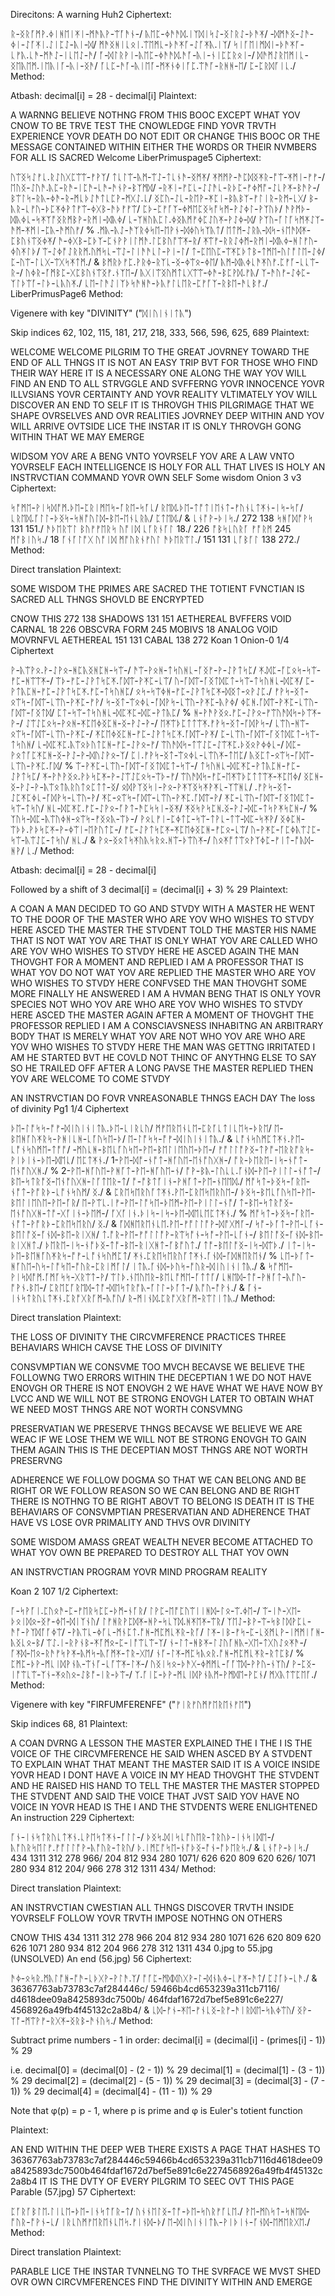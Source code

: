 Direcitons:
A warning
Huh2
Ciphertext:

ᚱ-ᛝᚱᚪᛗᚹ.ᛄᛁᚻᛖᛁᛡᛁ-ᛗᚫᚣᚹ-ᛠᚪᚫᚾ-/
ᚣᛖᛈ-ᛄᚫᚫᛞ.ᛁᛉᛞᛁᛋᛇ-ᛝᛚᚱᛇ-ᚦᚫᛡ/
-ᛞᛗᚫᛝ-ᛇᚫ-ᛄᛁ-ᛇᚪᛡᛁ.ᛇᛁᛈᛇ-ᚣᛁ-ᛞ/
ᛗᚫᛝᚻᛁᚳᛟᛁ.ᛠᛖᛗᚳ-ᚦᚫᛡᚪ-ᛇᚪᛡᚣ.ᛁᛉ/
ᛋᛁᚪᛖᛁᛗᛞᛁ-ᚦᚫᛡᚪ-ᚳᚠᚣ.ᚳᚫ-ᛗᚫᛇ-ᛁᚳᛖᛇ-ᚫ/
ᚪ-ᛞᛚᚱᚹᛁ-ᚣᛖᛈ-ᛄᚫᚫᛞ.ᚫᚪ-ᚣᛁ-ᚾᛁᛈᛈᚱᛟᛁ-/
ᛞᚫᛗᛇᚱᛖᛗᛁᚳ-ᛝᛖᚣᛖᛗ.ᛁᛖᚣᛁᚪ-ᚣᛁ-ᛝᚫ/
ᚪᚳᛈ-ᚫᚪ-ᚣᛁᛖᚪ-ᛗᛡᚾᛄᛁᚪᛈ.ᛠᚫᚪ-ᚱᚻᚻ-ᛖ/
ᛈ-ᛈᚱᛞᚪᛁᚳ./
Method:

Atbash:
decimal[i] = 28 - decimal[i]
Plaintext:

A WARNNG
BELIEVE NOTHNG FROM THIS BOOC
EXCEPT WHAT YOV CNOW TO BE TRVE
TEST THE CNOWLEDGE
FIND YOVR TRVTH
EXPERIENCE YOVR DEATH
DO NOT EDIT OR CHANGE THIS BOOC
OR THE MESSAGE CONTAINED WITHIN
EITHER THE WORDS OR THEIR NVMBERS
FOR ALL IS SACRED
Welcome
LiberPrimuspage5
Ciphertext:

ᚢᛠᛝᛋᛇᚠᚳ.ᚱᛇᚢᚷᛈᛠᛠ-ᚠᚹᛉ/
ᛏᚳᛚᛠ-ᚣᛗ-ᛠᛇ-ᛏᚳᚾᚫ-ᛝᛗᛡ/
ᛡᛗᛗᚹ-ᚫᛈᛞᛝᛡᚱ-ᚩᛠ-ᛡᛗᛁ-ᚠᚠ-/
ᛖᚢᛝ-ᛇᚢᚫ.ᚣᛈ-ᚱᚫ-ᛁᛈᚫ-ᚳᚫ-ᚫᚾᚹ-ᛒᛉᛗᛞ/
-ᚱᛡᛁ-ᚠᛈᚳ-ᛇᛇᚫᚳ-ᚱᚦᛈ-ᚠᛄᛗᚩ-ᛇᚳᚹᛡ-ᛒᚫᚹ-/
ᛒᛠᛚᛋ-ᚱᚣ-ᛄᚫ-ᚱ-ᛗᚳᚦᛇᚫᛏᚳᛈᚹ-ᛗᚷᛇ.ᚳ/
ᛝᛈᚢ-ᛇᚳ-ᚱᛖᚹ-ᛡᛈᛁ-ᛒᚣᛒᛉ-ᚠᛚᛁᚱ-ᚱᛗ-ᚳᚷ/
ᛒ-ᚣᚱ-ᚳᚠᚢ-ᚦᛈᛡᛄᚹᛏᚠᛠ-ᛄᚷᛒ-ᚫᚦᚠᚠᛠ/
ᛈᚦ-ᛈᚠᚪᛉ-ᛄᛗᛖᛈᛝᛋᚩᛋᛗ-ᚹᛇᛄᛚ-ᚹᛉᚢᚦ/
ᚫᚹᛗᚦ-ᛞᚣᛄᚳ-ᛋᛡᛉᚩᛝᚱᛗᛒᚹ-ᚱᛗᛁ-ᛞᚣᛄ/
ᚳ-ᛉᚻᚢᚣᛈᛚ.ᛄᛝᚣᛗᚠᛄᛈᛇᚢᛡ-ᚹᛇᛄ-ᛞ/
ᚹᛉᚢ-ᚪᛚᚪᛋᛗᛡᛇᛉ-ᚫᛗ-ᛡᛗᛁ-ᛈᚣ-ᚫᛗᚢᚠ/
%
.ᛗᚣ-ᚣᛇ-ᚫᛉᚱᛄᛋᛖ-ᛖᚹᚾ-ᛞᛄᚢᛋᛉᚣᛏ/
ᛖᛏᛗ-ᛇᚱᚣ-ᛞᛋ-ᚾᛖᚫᛞᛡ-ᛈᛒᚢᚾᛠᛝᛄᛡ/
ᚫ-ᛄᚷᛒ-ᛈᚦᛉ-ᛈᚾᚹᚹᛁᛚᛗᚫ.ᛚᛈᛒᚢᚩᛠᛡ-ᚱ/
ᛡᛠᚠ-ᚱᚱᛇᛄᛗ-ᚱᛗᛁ-ᛞᚣᛄ-ᚻᛚᚠᚢ-ᛄᚢᛡᛚᚦ/
ᛠ-ᛇᛄᚩᛇᚱᚱᛗ.ᚢᛗᛋᚳ-ᛠᛇ-ᛚᛁᚫᚫᚳᛚ-ᚹᛁ-ᛚ/
ᛏ-ᛈᛖᚢᛈ-ᛠᛡᛈᚦᛏᛒ-ᛏᛗᛖ-ᚢᛚᚩᛚᛖ-ᛇᛄ/
ᛈ-ᚢᛠ-ᛚᚳᚷ-ᛠᚷᛋᛡᛏᛗ./
&
ᛒᛗᚱᚦᚠᛈ.ᚹᚱᛄ-ᚱᛉᚳ-ᛝ-ᛄᛠᛟ-ᛄᛖ/
ᚣᛗ-ᛞᚣᛄᚳᚫᛡᚢᚠ.ᛈᚠᚪ-ᚳᚳᛠ-ᚱ-/
ᚢᛄᚱ-ᚪᛗᛒᛈ-ᚷᛈᛒᚢᚾᛠᛝᚠ.ᚾᛉᛖ-/
ᚣᚷᛁᛠᛝᚢᛗᛏᚳᚷᛠᛠ-ᛄᚫ-ᛒᛈᚹᛞ.ᚠᚣ/
ᛉ-ᚫᚢᚠ-ᛇᛄᛈ-ᛉᛚᚦᛠᚪ-ᛚᚦ-ᚳᚣᚢᛡ./
ᚳᛖ-ᛚᚫᛇᛁᛉᚦᛋᚫᚻᚫ-ᚦᚣᚠᛚᚳᛖᚱ-ᛈᚠᚪᛉ-ᚱᛒᛖ-ᚫᚳᛒᚠ./
LiberPrimusPage6
Method:

Vigenere with key "DIVINITY" ("ᛞᛁᚢᛁᚾᛁᛏᚣ")

Skip indices 62, 102, 115, 181, 217, 218, 333, 566, 596, 625, 689
Plaintext:

WELCOME
WELCOME PILGRIM TO THE GREAT JOVRNEY TOWARD THE END OF ALL THNGS
IT IS NOT AN EASY TRIP BVT FOR THOSE WHO FIND THEIR WAY HERE IT IS A NECESSARY ONE
ALONG THE WAY YOV WILL FIND AN END TO ALL STRVGGLE AND SVFFERNG YOVR INNOCENCE YOVR ILLVSIANS YOVR CERTAINTY AND YOVR REALITY
VLTIMATELY YOV WILL DISCOVER AN END TO SELF
IT IS THROVGH THIS PILGRIMAGE THAT WE SHAPE OVRSELVES AND OVR REALITIES
JOVRNEY DEEP WITHIN AND YOV WILL ARRIVE OVTSIDE
LICE THE INSTAR IT IS ONLY THROVGH GONG WITHIN THAT WE MAY EMERGE

WIDSOM
YOV ARE A BENG VNTO YOVRSELF
YOV ARE A LAW VNTO YOVRSELF
EACH INTELLIGENCE IS HOLY
FOR ALL THAT LIVES IS HOLY
AN INSTRVCTIAN COMMAND YOVR OWN SELF
Some wisdom
Onion 3 v3
Ciphertext:

ᛋᚩᛗᛖ-ᚹᛁᛋᛞᚩᛗ.ᚦᛖ-ᛈᚱᛁᛗᛖᛋ-ᚪᚱᛖ-ᛋᚪᚳ/
ᚱᛖᛞ.ᚦᛖ-ᛏᚩᛏᛁᛖᚾᛏ-ᚠᚢᚾᚳᛏᛡᚾ-ᛁᛋ-ᛋᚪ/
ᚳᚱᛖᛞ.ᚪᛚᛚ-ᚦᛝᛋ-ᛋᚻᚩᚢᛚᛞ-ᛒᛖ-ᛖᚾᚳᚱᚣ/
ᛈᛏᛖᛞ./
&
ᚳᚾᚩᚹ-ᚦᛁᛋ./
272		138		ᛋᚻᚪᛞᚩᚹᛋ		131		151./
ᚫᚦᛖᚱᛠᛚ		ᛒᚢᚠᚠᛖᚱᛋ		ᚢᚩᛁᛞ		ᚳᚪᚱᚾᚪᛚ		18./
226		ᚩᛒᛋᚳᚢᚱᚪ		ᚠᚩᚱᛗ		245		ᛗᚩᛒᛁᚢᛋ./
18		ᚪᚾᚪᛚᚩᚷ		ᚢᚩᛁᛞ		ᛗᚩᚢᚱᚾᚠᚢᛚ		ᚫᚦᛖᚱᛠᛚ./
151		131		ᚳᚪᛒᚪᛚ		138		272./
Method:

Direct translation
Plaintext:

SOME WISDOM
THE PRIMES ARE SACRED
THE TOTIENT FVNCTIAN IS SACRED
ALL THNGS SHOVLD BE ENCRYPTED

CNOW THIS
272		138		SHADOWS		131		151
AETHEREAL	BVFFERS		VOID		CARNAL		18
226		OBSCVRA		FORM		245		MOBIVS
18		ANALOG		VOID		MOVRNFVL	AETHEREAL
151		131		CABAL		138		272
Koan 1
Onion-0
1/4
Ciphertext

ᚹ-ᚣᛠᚹᛟ.ᚹ-ᛇᚹᛟ-ᚻᛈᚣᛝᚻᛈᚻ-ᛋᛠ-/
ᚫᛠ-ᚹᛟᚻ-ᛏᛋᚢᚻᚳ-ᚪᛝᚠ-ᚹ-ᛇᚹᛏᛋᛈ/
ᛡ.ᛞᛈ-ᚪᛈᛟᛋ-ᛋᛠ-ᚠᛈ-ᚻᛠᛠᛡ-/
ᛠᚦ-ᚠᛈ-ᛇᚹᛏᛋᛈᛡ.ᚪᛞᛠ-ᚹᛡᛈ-ᚳᛠ/
ᚢ-ᚪᛞᛠ-ᚪᛝᛏᛞᛈᛏ-ᛋᛠ-ᛏᛋᚢᚻᚳ-ᛞᛈᛡ/
ᛈ-ᚹᛏᚣᛈᚻ-ᚠᛈ-ᛇᚹᛏᛋᛈᛡ.ᚠᛈ-ᛏᛋᚢᚻᛈ/
ᛟᛋ-ᛋᛠᛄᚻ-ᚠᛈ-ᛇᚹᛏᛋᛈᛡ-ᛞᛝᛏ-ᛟᚹᛇᛈ./
ᚠᚹᛋ-ᛝᛏ-ᛟᛠᛋ-ᚪᛞᛠ-ᚳᛠᚢ-ᚹᛡᛈ-ᚠᚹ/
ᛋ-ᛝᛏ-ᛠᛟᛄᚳ-ᚪᛞᚹᛋ-ᚳᛠᚢ-ᚹᛡᛈ-ᚣᚹᛄ/
ᛄᛈᚻ.ᚪᛞᛠ-ᚹᛡᛈ-ᚳᛠᚢ-ᚪᛞᛠ-ᚪᛝᛏᛞ/
ᛈᛏ-ᛋᛠ-ᛏᛋᚢᚻᚳ-ᛞᛈᛡᛈ-ᛞᛈ-ᚹᛏᚣᛈ/
%
ᚻ-ᚹᚫᚹᛝᛟ.ᚠᛈ-ᛇᚹᛟ-ᚠᛠᚢᚫᛞᛋ-ᚦᛠᛡ-ᚹ-/
ᛇᛠᛇᛈᛟᛋ-ᚹᛟᚻ-ᛡᛈᛖᛄᛝᛈᚻ-ᛝ-ᚹᛇ-ᚹ-/
ᛖᛡᛠᚦᛈᛏᛏᛠᛡ.ᚠᚹᛋ-ᛝᛏ-ᚪᛞᚹᛋ-/
ᚳᛠᚢ-ᚻᛠ-ᛟᛠᛋ-ᚪᛞᛠ-ᚳᛠᚢ-ᚹᛡᛈ-/
ᛡᛈᛖᛄᛝᛈᚻ-ᚠᛈ-ᛇᚹᛏᛋᛈᛡ.ᚪᛞᛠ-ᚹᛡ/
ᛈ-ᚳᛠᚢ-ᚪᛞᛠ-ᚪᛝᛏᛞᛈᛏ-ᛋᛠ-ᛏᛋᚢᚻ/
ᚳ-ᛞᛈᛡᛈ.ᚣᛠᛟᚦᚢᛏᛈᚻ-ᚠᛈ-ᛇᚹᛟ-ᚠ/
ᛠᚢᚫᛞᛋ-ᛏᛠᛇᛈ-ᛇᛠᛡᛈ.ᚦᛝᛟᚹᛄᛄᚳ-/
ᛞᛈ-ᚹᛟᛏᚪᛈᛡᛈᚻ-ᛝ-ᚹᛇ-ᚹ-ᛞᚢᛇᚹᛟ-ᛉ/
ᛈᛁ.ᚠᚹᛋ-ᛝᛏ-ᛠᛟᛄᚳ-ᚳᛠᚢᛡ-ᛏᛖᛈ/
ᚣᛝᛈᛏ-ᛟᛠᛋ-ᚪᛞᛠ-ᚳᛠᚢ-ᚹᛡᛈ.ᚪᛞ/
%
ᛠ-ᚹᛡᛈ-ᚳᛠᚢ-ᚪᛞᛠ-ᚪᛝᛏᛞᛈᛏ-ᛋᛠ-/
ᛏᛋᚢᚻᚳ-ᛞᛈᛡᛈ-ᚹᛏᚣᛈᚻ-ᚠᛈ-ᛇᚹᛏᛋᛈ/
ᛡ-ᚹᚫᚹᛝᛟ.ᚹᚦᛋᛈᛡ-ᚹ-ᛇᛠᛇᛈᛟᛋ-ᛠᚦ-ᚠ/
ᛠᚢᚫᛞᛋ-ᚠᛈ-ᛖᛡᛠᚦᛈᛏᛏᛠᛡ-ᛡᛈᛖᛄ/
ᛝᛈᚻ-ᛝ-ᚹᛇ-ᚹ-ᚣᛠᛟᛏᚣᚱᚢᛏᛟᛈᛏᛏ-ᛝ/
ᛟᛞᚹᛉᛝᛋᛁ-ᚹᛟ-ᚹᛡᛉᛝᛋᛡᚹᛡᚳ-ᛉᛠᚻᚳ/
.ᚠᚹᛋ-ᛝᛏ-ᛇᛈᛡᛈᛄᚳ-ᚪᛞᚹᛋ-ᚳᛠᚢ-ᚹ/
ᛡᛈ-ᛟᛠᛋ-ᚪᛞᛠ-ᚳᛠᚢ-ᚹᛡᛈ.ᚪᛞᛠ-ᚹ/
ᛡᛈ-ᚳᛠᚢ-ᚪᛞᛠ-ᚪᛝᛏᛞᛈᛏ-ᛋᛠ-ᛏᛋᚢ/
ᚻᚳ-ᛞᛈᛡᛈ.ᚠᛈ-ᛇᚹᛟ-ᚪᚹᛏ-ᚫᛈᛋᛋᛁ-ᛝᛡ/
ᛡᛝᛋᚹᛋᛈᚻ.ᛝ-ᚹᛇ-ᛞᛈ-ᛏᛋᚹᛡᛋᛈᚻ-/
%
ᛉᚢᛋ-ᛞᛈ-ᚣᛠᚢᛄᚻ-ᛟᛠᛋ-ᚠᛝᛟᚣ-ᛠᚦ-/
ᚹᛟᚳᚠᛁ-ᛈᛄᛏᛈ-ᛋᛠ-ᛏᚹᚳ-ᛏᛠ-ᛞᛈ-ᛋᛡᚹ/
ᛝᛄᛈᚻ-ᛠᚦᚦ.ᚹᚦᛋᛈᛡ-ᚹ-ᛄᛠᛁ-ᛖᚹᚢᛏᛈ-/
ᚠᛈ-ᛇᚹᛏᛋᛈᛡ-ᛡᛈᛖᛄᛝᛈᚻ-ᚠᛈᛟ-ᚳᛠ/
ᚢ-ᚹᛡᛈ-ᚪᛈᛄᚣᛠᛇᛈ-ᛋᛠ-ᚣᛠᛇᛈ-ᛏᛋᚢ/
ᚻᚳ./
&
ᚹᛟ-ᛝᛟᛏᛋᛡᚢᚣᛋᚱᛟ.ᚻᛠ-ᚦᛠᚢᛡ-/
ᚢᛟᛡᚩᛏᛠᛟᚹᛉᛄᛈ-ᚠᛁᛏ-ᚩᚣᛞ-ᚻᚹ/
ᚳ./
Method:

Atbash:
decimal[i] = 28 - decimal[i]

Followed by a shift of 3
decimal[i] = (decimal[i] + 3) % 29
Plaintext:

A COAN
A MAN DECIDED TO GO AND STVDY WITH A MASTER
HE WENT TO THE DOOR OF THE MASTER
WHO ARE YOV WHO WISHES TO STVDY HERE ASCED THE MASTER
THE STVDENT TOLD THE MASTER HIS NAME
THAT IS NOT WAT YOV ARE THAT IS ONLY WHAT YOV ARE CALLED
WHO ARE YOV WHO WISHES TO STVDY HERE HE ASCED AGAIN
THE MAN THOVGHT FOR A MOMENT AND REPLIED I AM A PROFESSOR
THAT IS WHAT YOV DO NOT WAT YOV ARE REPLIED THE MASTER
WHO ARE YOV WHO WISHES TO STVDY HERE
CONFVSED THE MAN THOVGHT SOME MORE
FINALLY HE ANSWERED I AM A HVMAN BENG
THAT IS ONLY YOVR SPECIES NOT WHO YOV ARE
WHO ARE YOV WHO WISHES TO STVDY HERE ASCED THE MASTER AGAIN
AFTER A MOMENT OF THOVGHT THE PROFESSOR REPLIED I AM A CONSCIAVSNESS INHABITNG AN ARBITRARY BODY
THAT IS MERELY WHAT YOV ARE NOT WHO YOV ARE
WHO ARE YOV WHO WISHES TO STVDY HERE
THE MAN WAS GETTNG IRRITATED
I AM HE STARTED BVT HE COVLD NOT THINC OF ANYTHNG ELSE TO SAY SO HE TRAILED OFF
AFTER A LONG PAVSE THE MASTER REPLIED THEN YOV ARE WELCOME TO COME STVDY

AN INSTRVCTIAN
DO FOVR VNREASONABLE THNGS EACH DAY
The loss of divinity
Pg1
1/4
Ciphertext

ᚦᛖ-ᛚᚩᛋᛋ-ᚩᚠ-ᛞᛁᚢᛁᚾᛁᛏᚣ.ᚦᛖ-ᚳᛁᚱᚳᚢ/
ᛗᚠᛖᚱᛖᚾᚳᛖ-ᛈᚱᚪᚳᛏᛁᚳᛖᛋ-ᚦᚱᛖ/
ᛖ-ᛒᛖᚻᚪᚢᛡᚱᛋ-ᚹᚻᛁᚳᚻ-ᚳᚪᚢᛋᛖ-ᚦ/
ᛖ-ᛚᚩᛋᛋ-ᚩᚠ-ᛞᛁᚢᛁᚾᛁᛏᚣ./
&
ᚳᚩᚾᛋᚢᛗᛈᛏᛡᚾ.ᚹᛖ-ᚳᚩᚾᛋᚢᛗᛖ-ᛏᚩᚩ/
-ᛗᚢᚳᚻ-ᛒᛖᚳᚪᚢᛋᛖ-ᚹᛖ-ᛒᛖᛚᛁᛖᚢᛖ-ᚦᛖ-/
ᚠᚩᛚᛚᚩᚹᛝ-ᛏᚹᚩ-ᛖᚱᚱᚩᚱᛋ-ᚹᛁᚦᛁᚾ-ᚦᛖ-ᛞᛖᚳ/
ᛖᛈᛏᛡᚾ./
1-ᚹᛖ-ᛞᚩ-ᚾᚩᛏ-ᚻᚪᚢᛖ-ᛖᚾᚩᚢᚷᚻ-/
ᚩᚱ-ᚦᛖᚱᛖ-ᛁᛋ-ᚾᚩᛏ-ᛖᚾᚩᚢᚷᚻ./
%
2-ᚹᛖ-ᚻᚪᚢᛖ-ᚹᚻᚪᛏ-ᚹᛖ-ᚻᚪᚢᛖ-ᚾ/
ᚩᚹ-ᛒᚣ-ᛚᚢᚳᚳ.ᚪᚾᛞ-ᚹᛖ-ᚹᛁᛚᛚ-ᚾᚩᛏ-/
ᛒᛖ-ᛋᛏᚱᚩᛝ-ᛖᚾᚩᚢᚷᚻ-ᛚᚪᛏᛖᚱ-ᛏ/
ᚩ-ᚩᛒᛏᚪᛁᚾ-ᚹᚻᚪᛏ-ᚹᛖ-ᚾᛖᛖᛞ./
ᛗᚩᛋᛏ-ᚦᛝᛋ-ᚪᚱᛖ-ᚾᚩᛏ-ᚹᚩᚱᚦ-ᚳᚩᚾᛋᚢᛗ/
ᛝ./
&
ᛈᚱᛖᛋᛖᚱᚢᚪᛏᛡᚾ.ᚹᛖ-ᛈᚱᛖᛋᛖᚱᚢᛖ-/
ᚦᛝᛋ-ᛒᛖᚳᚪᚢᛋᛖ-ᚹᛖ-ᛒᛖᛚᛁᛖᚢᛖ-ᚹᛖ-ᚪᚱ/
ᛖ-ᚹᛠᚳ.ᛁᚠ-ᚹᛖ-ᛚᚩᛋᛖ-ᚦᛖᛗ-ᚹᛖ-ᚹᛁᛚᛚ-ᚾᚩ/
ᛏ-ᛒᛖ-ᛋᛏᚱᚩᛝ-ᛖᚾᚩᚢᚷᚻ-ᛏᚩ-ᚷᚪᛁᚾ-ᚦᛖᛗ-/
ᚪᚷᚪᛁᚾ.ᚦᛁᛋ-ᛁᛋ-ᚦᛖ-ᛞᛖᚳᛖᛈᛏᛡᚾ./
%
ᛗᚩᛋᛏ-ᚦᛝᛋ-ᚪᚱᛖ-ᚾᚩᛏ-ᚹᚩᚱᚦ-ᛈᚱᛖᛋᛖᚱᚢ/
ᛝ./
&
ᚪᛞᚻᛖᚱᛖᚾᚳᛖ.ᚹᛖ-ᚠᚩᛚᛚᚩᚹ-ᛞᚩᚷᛗᚪ-/
ᛋᚩ-ᚦᚪᛏ-ᚹᛖ-ᚳᚪᚾ-ᛒᛖᛚᚩᛝ-ᚪᚾᛞ-ᛒᛖ-ᚱᛁᚷᚻ/
ᛏ.ᚩᚱ-ᚹᛖ-ᚠᚩᛚᛚᚩᚹ-ᚱᛠᛋᚩᚾ-ᛋᚩ-ᚹᛖ-ᚳᚪᚾ-/
ᛒᛖᛚᚩᛝ-ᚪᚾᛞ-ᛒᛖ-ᚱᛁᚷᚻᛏ./
ᚦᛖᚱᛖ-ᛁᛋ-ᚾᚩᚦᛝ-ᛏᚩ-ᛒᛖ-ᚱᛁᚷᚻᛏ-ᚪᛒᚩᚢᛏ./
ᛏᚩ-ᛒᛖᛚᚩᛝ-ᛁᛋ-ᛞᛠᚦ./
ᛁᛏ-ᛁᛋ-ᚦᛖ-ᛒᛖᚻᚪᚢᛡᚱᛋ-ᚩᚠ-ᚳᚩᚾᛋᚢᛗᛈᛏ/
ᛡᚾ.ᛈᚱᛖᛋᛖᚱᚢᚪᛏᛡᚾ.ᚪᚾᛞ-ᚪᛞᚻᛖᚱᛖᚾ/
%
ᚳᛖ-ᚦᚪᛏ-ᚻᚪᚢᛖ-ᚢᛋ-ᛚᚩᛋᛖ-ᚩᚢᚱ-ᛈᚱᛁᛗᚪᛚ/
ᛁᛏᚣ.ᚪᚾᛞ-ᚦᚢᛋ-ᚩᚢᚱ-ᛞᛁᚢᛁᚾᛁᛏᚣ./
&
ᛋᚩᛗᛖ-ᚹᛁᛋᛞᚩᛗ.ᚪᛗᚪᛋᛋ-ᚷᚱᛠᛏ-ᚹ/
ᛠᛚᚦ.ᚾᛖᚢᛖᚱ-ᛒᛖᚳᚩᛗᛖ-ᚪᛏᛏᚪ/
ᚳᚻᛖᛞ-ᛏᚩ-ᚹᚻᚪᛏ-ᚣᚩᚢ-ᚩᚹᚾ.ᛒᛖ-/
ᛈᚱᛖᛈᚪᚱᛖᛞ-ᛏᚩ-ᛞᛖᛋᛏᚱᚩᚣ-ᚪᛚᛚ-ᚦᚪᛏ-/
ᚣᚩᚢ-ᚩᚹᚾ./
&
ᚪᚾ-ᛁᚾᛋᛏᚱᚢᚳᛏᛡᚾ.ᛈᚱᚩᚷᚱᚪᛗ-ᚣᚩᚢ/
ᚱ-ᛗᛁᚾᛞ.ᛈᚱᚩᚷᚱᚪᛗ-ᚱᛠᛚᛁᛏᚣ./
Method:

Direct translation
Plaintext:

THE LOSS OF DIVINITY
THE CIRCVMFERENCE PRACTICES THREE BEHAVIARS WHICH CAVSE THE LOSS OF DIVINITY

CONSVMPTIAN
WE CONSVME TOO MVCH BECAVSE WE BELIEVE THE FOLLOWNG TWO ERRORS WITHIN THE DECEPTIAN
1 WE DO NOT HAVE ENOVGH OR THERE IS NOT ENOVGH
2 WE HAVE WHAT WE HAVE NOW BY LVCC
AND WE WILL NOT BE STRONG ENOVGH LATER TO OBTAIN WHAT WE NEED
MOST THNGS ARE NOT WORTH CONSVMNG

PRESERVATIAN
WE PRESERVE THNGS BECAVSE WE BELIEVE WE ARE WEAC
IF WE LOSE THEM WE WILL NOT BE STRONG ENOVGH TO GAIN THEM AGAIN
THIS IS THE DECEPTIAN
MOST THNGS ARE NOT WORTH PRESERVNG

ADHERENCE
WE FOLLOW DOGMA SO THAT WE CAN BELONG AND BE RIGHT
OR WE FOLLOW REASON SO WE CAN BELONG AND BE RIGHT
THERE IS NOTHNG TO BE RIGHT ABOVT
TO BELONG IS DEATH
IT IS THE BEHAVIARS OF CONSVMPTIAN
PRESERVATIAN
AND ADHERENCE THAT HAVE VS LOSE OVR PRIMALITY
AND THVS OVR DIVINITY

SOME WISDOM
AMASS GREAT WEALTH
NEVER BECOME ATTACHED TO WHAT YOV OWN
BE PREPARED TO DESTROY ALL THAT YOV OWN

AN INSTRVCTIAN
PROGRAM YOVR MIND
PROGRAM REALITY

Koan 2
107
1/2
Ciphertext:

ᚪ-ᛋᚹᚪᛁ.ᛈᚢᛟᚫ-ᛈ-ᚠᛖᚱᛋᛈᛈ-ᚦᛗ-ᚾᚪᚱ/
ᛚᚹᛈ-ᛖᚩᛈᚢᛠᛁᛁᚻᛞ-ᛚᛟ-ᛠ.ᛄᛖ-/
ᛠ-ᛁᚫ-ᚷᛖ-ᚦᛟᛁᛞᛟ-ᛝᚠ-ᛄᛖ-ᛞᛁᛉᚾᚢ/
ᛚᚠᚻᚱᚹᛈᛞᛡ-ᚻᚹ-ᛋᚳᛉᛞ.ᚻᛡᛖᛡ-ᛠᚱ/
ᛉᛖᛇ-ᛒᚹ-ᛠ-ᛋᛒᛚᛞᚹᛈᚳ-ᚫᚩ-ᚹᛉᛞᚪᚪᛄᛠ/
-ᚹᚣᛠᚳ-ᛄᚪᚳ-ᛗᚾᛈᛏ.ᚩᚻ-ᛗᛈᛗᚳᛡᚱ-ᚱᚪ/
ᛚᛡ-ᛁᛒ-ᚠᛋ-ᛈ-ᚳᛝᛗᚳᚹ-ᛁᛗᛗᛁᚪᚻ-ᚣᛝᚳᛟ-ᛒ/
ᛠᛇ.ᛁ-ᚱᚹᚾᛒ-ᛡᚪᛗᛟ-ᛈ-ᛁᚩᛠᚳᛠ-ᛉ/
ᚾ-ᛚᛏ-ᚻᛒᛡ-ᛚᛇᚢᚪᚻᚣ-ᚷᛖ-ᛏᚷᚢᛇᛟᛡᚫ-/
ᚪᛡᛞ-ᛖᛟ-ᚱᚫᚠᛋᚹᛡ-ᚣᛗᛋ-ᚣᚪᛗᛡ-ᛏᚱ-ᚷᛖ/
ᚾᚪ-ᛚᛡ-ᛗᛈᛋᚣᛟᚱ.ᚩᚻ-ᛗᛈᛗᚳᛡᚱ-ᚱᛏᛈᛒ/
%
ᛈᛗᛈ-ᚦᚹ-ᛗᚳᛁᛞᚹᚾᚣ-ᛠᚾᚪ-ᚳᚪᛠᛡ-ᛚᛡ-/
ᚢᛝᛁᛋᛟ-ᚦᚫᚷ-ᛄᛗᛗᚳ-ᚪᚪᛠᛞ-ᚹᚹᚢ-ᚾᛉᚢ/
ᚹ-ᛈᛝ-ᛁᚩᛠᚳᛠ-ᛉᚾ-ᛡᛟᚢᛟ-ᛇᛒᚩ-ᛁᚱ-ᚦᛠ-/
ᛉ.ᚪᛁᛈ-ᚦᚹ-ᛗᚳᛁᛞᚹᚾᚣᛗ-ᚹᛗᛞᛖ-ᚹᛈᚾ/
ᛗᚷᚣᛏᛠᛈᛖᚪ./
Method:

Vigenere with key "FIRFUMFERENFE" ("ᚠᛁᚱᚠᚢᛗᚠᛖᚱᛖᚾᚠᛖ")

Skip indices 68, 81
Plaintext:

A COAN
DVRNG A LESSON THE MASTER EXPLAINED THE I
THE I IS THE VOICE OF THE CIRCVMFERENCE HE SAID
WHEN ASCED BY A STVDENT TO EXPLAIN WHAT THAT MEANT
THE MASTER SAID IT IS A VOICE INSIDE YOVR HEAD
I DONT HAVE A VOICE IN MY HEAD THOVGHT THE STVDENT AND HE RAISED HIS HAND TO TELL THE MASTER
THE MASTER STOPPED THE STVDENT AND SAID THE VOICE THAT JVST SAID YOV HAVE NO VOICE IN YOVR HEAD IS THE I
AND THE STVDENTS WERE ENLIGHTENED
An instruction
229
Ciphertext:

ᚪᚾ-ᛁᚾᛋᛏᚱᚢᚳᛏᛡᚾ.ᚳᚹᛖᛋᛏᛡᚾ-ᚪᛚᛚ-/
ᚦᛝᛋ.ᛞᛁᛋᚳᚩᚢᛖᚱ-ᛏᚱᚢᚦ-ᛁᚾᛋᛁᛞᛖ-/
ᚣᚩᚢᚱᛋᛖᛚᚠ.ᚠᚩᛚᛚᚩᚹ-ᚣᚩᚢᚱ-ᛏᚱᚢ/
ᚦ.ᛁᛗᛈᚩᛋᛖ-ᚾᚩᚦᛝ-ᚩᚾ-ᚩᚦᛖᚱᛋ./
&
ᚳᚾᚩᚹ-ᚦᛁᛋ./
434		1311		312		278		966/
204		812		934		280		1071/
626		620		809		620		626/
1071		280		934		812		204/
966		278		312		1311		434/
Method:

Direct translation
Plaintext:

AN INSTRVCTIAN
CWESTIAN ALL THNGS
DISCOVER TRVTH INSIDE YOVRSELF
FOLLOW YOVR TRVTH
IMPOSE NOTHNG ON OTHERS

CNOW THIS
434		1311		312		278		966
204		812		934		280		1071
626		620		809		620		626
1071		280		934		812		204
966		278		312		1311		434
0.jpg to 55.jpg (UNSOLVED)
An end (56.jpg)
56
Ciphertext:

ᚫᛄ-ᛟᛋᚱ.ᛗᚣᛚᚩᚻ-ᚩᚫ-ᚳᚦᚷᚹ-ᚹᛚᚫ.ᛉ/
ᚩᚪᛈ-ᛗᛞᛞᚢᚷᚹ-ᛚ-ᛞᚾᚣᛄ-ᚳᚠᛡ-ᚫᛏ/
ᛈᛇᚪᚦ-ᚳᚫ./
&
36367763ab73783c7af284446c/
59466b4cd653239a311cb7116/
d4618dee09a8425893dc7500b/
464fdaf1672d7bef5e891c6e227/
4568926a49fb4f45132c2a8b4/
&
ᚳᛞ-ᚠᚾ-ᛡᛖ-ᚠᚾᚳᛝ-ᚱᚠ-ᚫᛁᚱᛞᛖ-ᛋᚣᛄᛠᚢ/
ᛝᚹ-ᛉᚩ-ᛗᛠᚹᚠ-ᚱᚷᛡ-ᛝᚱᛒ-ᚫᚾᚢᛋ./
Method:

Subtract prime numbers - 1 in order:
decimal[i] = (decimal[i] - (primes[i] - 1)) % 29

i.e.
decimal[0] = (decimal[0] - (2 - 1)) % 29
decimal[1] = (decimal[1] - (3 - 1)) % 29
decimal[2] = (decimal[2] - (5 - 1)) % 29
decimal[3] = (decimal[3] - (7 - 1)) % 29
decimal[4] = (decimal[4] - (11 - 1)) % 29

Note that φ(p) = p - 1, where p is prime and φ is Euler's totient function

Plaintext:

AN END
WITHIN THE DEEP WEB
THERE EXISTS A PAGE THAT HASHES TO
36367763ab73783c7af284446c59466b4cd653239a311cb7116d4618dee09a8425893dc7500b464fdaf1672d7bef5e891c6e2274568926a49fb4f45132c2a8b4
IT IS THE DVTY OF EVERY PILGRIM TO SEEC OVT THIS PAGE
Parable (57.jpg)
57
Ciphertext:

ᛈᚪᚱᚪᛒᛚᛖ.ᛚᛁᚳᛖ-ᚦᛖ-ᛁᚾᛋᛏᚪᚱ-ᛏ/
ᚢᚾᚾᛖᛚᛝ-ᛏᚩ-ᚦᛖ-ᛋᚢᚱᚠᚪᚳᛖ./
ᚹᛖ-ᛗᚢᛋᛏ-ᛋᚻᛖᛞ-ᚩᚢᚱ-ᚩᚹᚾ-ᚳ/
ᛁᚱᚳᚢᛗᚠᛖᚱᛖᚾᚳᛖᛋ.ᚠᛁᚾᛞ-ᚦ/
ᛖ-ᛞᛁᚢᛁᚾᛁᛏᚣ-ᚹᛁᚦᛁᚾ-ᚪᚾᛞ-ᛖᛗᛖᚱᚷᛖ./
Method:

Direct translation
Plaintext:

PARABLE
LICE THE INSTAR TVNNELNG TO THE SVRFACE
WE MVST SHED OVR OWN CIRCVMFERENCES
FIND THE DIVINITY WITHIN AND EMERGE
